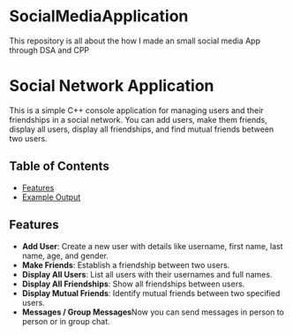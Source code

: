 # SocialMediaApplication
This repository is all about the how I made an small social media App through DSA and CPP

# Social Network Application

This is a simple C++ console application for managing users and their friendships in a social network. You can add users, make them friends, display all users, display all friendships, and find mutual friends between two users.

## Table of Contents

- [Features](#features)
- [Example Output](#example-output)

## Features

- **Add User**: Create a new user with details like username, first name, last name, age, and gender.
- **Make Friends**: Establish a friendship between two users.
- **Display All Users**: List all users with their usernames and full names.
- **Display All Friendships**: Show all friendships between users.
- **Display Mutual Friends**: Identify mutual friends between two specified users.
- **Messages / Group Messages**Now you can send messages in person to person or in group chat.
